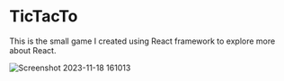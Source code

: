 # TicTacTo
This is the small game I created using React framework to explore more about React.



![Screenshot 2023-11-18 161013](https://github.com/aryat10/TicTacTo/assets/107941072/b72beeb4-c46f-4566-862a-fc5a817c9e93)
